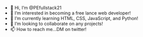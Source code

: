 - 👋 Hi, I’m @PEfullstack21
- 👀 I’m interested in becoming a free lance web developer!
- 🌱 I’m currently learning HTML, CSS, JavaScript, and Python!
- 💞️ I’m looking to collaborate on any projects!
- 📫 How to reach me...DM on twitter!

<!---
PEfullstack21/PEfullstack21 is a ✨ special ✨ repository because its `README.md` (this file) appears on your GitHub profile.
You can click the Preview link to take a look at your changes.
--->

